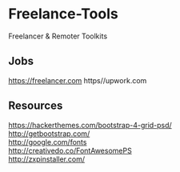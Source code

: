 # Freelance-Tools
Freelancer &amp; Remoter Toolkits

<h2>Jobs</h2>

https://freelancer.com
https//upwork.com

<h2>Resources</h2>

https://hackerthemes.com/bootstrap-4-grid-psd/ <br>
http://getbootstrap.com/<br>
http://google.com/fonts<br>
http://creativedo.co/FontAwesomePS<br>
http://zxpinstaller.com/<br>
